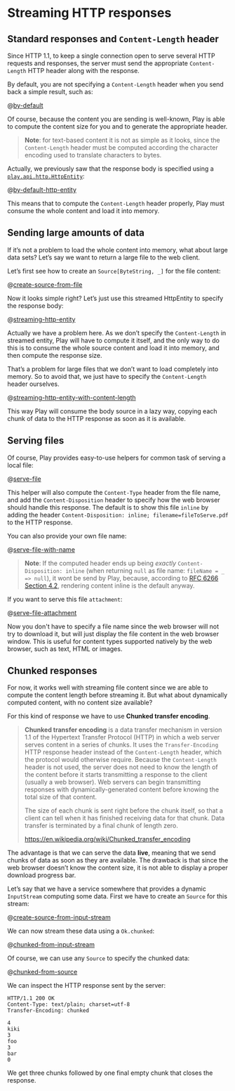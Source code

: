 <!--- Copyright (C) 2009-2019 Lightbend Inc. <https://www.lightbend.com> -->
# Streaming HTTP responses

## Standard responses and `Content-Length` header

Since HTTP 1.1, to keep a single connection open to serve several HTTP requests and responses, the server must send the appropriate `Content-Length` HTTP header along with the response. 

By default, you are not specifying a `Content-Length` header when you send back a simple result, such as:

@[by-default](code/scalaguide/async/scalastream/ScalaStream.scala)

Of course, because the content you are sending is well-known, Play is able to compute the content size for you and to generate the appropriate header.

> **Note**: for text-based content it is not as simple as it looks, since the `Content-Length` header must be computed according the character encoding used to translate characters to bytes.

Actually, we previously saw that the response body is specified using a [`play.api.http.HttpEntity`](api/scala/play/api/http/HttpEntity.html):

@[by-default-http-entity](code/scalaguide/async/scalastream/ScalaStream.scala)

This means that to compute the `Content-Length` header properly, Play must consume the whole content and load it into memory. 

## Sending large amounts of data

If it’s not a problem to load the whole content into memory, what about large data sets? Let’s say we want to return a large file to the web client.

Let’s first see how to create an `Source[ByteString, _]` for the file content:

@[create-source-from-file](code/scalaguide/async/scalastream/ScalaStream.scala)

Now it looks simple right? Let’s just use this streamed HttpEntity to specify the response body:

@[streaming-http-entity](code/scalaguide/async/scalastream/ScalaStream.scala)

Actually we have a problem here. As we don’t specify the `Content-Length` in streamed entity, Play will have to compute it itself, and the only way to do this is to consume the whole source content and load it into memory, and then compute the response size.

That’s a problem for large files that we don’t want to load completely into memory. So to avoid that, we just have to specify the `Content-Length` header ourselves.

@[streaming-http-entity-with-content-length](code/scalaguide/async/scalastream/ScalaStream.scala)

This way Play will consume the body source in a lazy way, copying each chunk of data to the HTTP response as soon as it is available.

## Serving files

Of course, Play provides easy-to-use helpers for common task of serving a local file:

@[serve-file](code/scalaguide/async/scalastream/ScalaStream.scala)

This helper will also compute the `Content-Type` header from the file name, and add the `Content-Disposition` header to specify how the web browser should handle this response. The default is to show this file `inline` by adding the header `Content-Disposition: inline; filename=fileToServe.pdf` to the HTTP response.

You can also provide your own file name:

@[serve-file-with-name](code/scalaguide/async/scalastream/ScalaStream.scala)

> **Note**: If the computed header ends up being _exactly_ `Content-Disposition: inline` (when returning `null` as file name: `fileName = _ => null`),  it wont be send by Play, because, according to [RFC 6266 Section 4.2](https://tools.ietf.org/html/rfc6266#section-4.2), rendering content inline is the default anyway.

If you want to serve this file `attachment`:

@[serve-file-attachment](code/scalaguide/async/scalastream/ScalaStream.scala)

Now you don't have to specify a file name since the web browser will not try to download it, but will just display the file content in the web browser window. This is useful for content types supported natively by the web browser, such as text, HTML or images.

## Chunked responses

For now, it works well with streaming file content since we are able to compute the content length before streaming it. But what about dynamically computed content, with no content size available?

For this kind of response we have to use **Chunked transfer encoding**. 

> **Chunked transfer encoding** is a data transfer mechanism in version 1.1 of the Hypertext Transfer Protocol (HTTP) in which a web server serves content in a series of chunks. It uses the `Transfer-Encoding` HTTP response header instead of the `Content-Length` header, which the protocol would otherwise require. Because the `Content-Length` header is not used, the server does not need to know the length of the content before it starts transmitting a response to the client (usually a web browser). Web servers can begin transmitting responses with dynamically-generated content before knowing the total size of that content.
> 
> The size of each chunk is sent right before the chunk itself, so that a client can tell when it has finished receiving data for that chunk. Data transfer is terminated by a final chunk of length zero.
>
> <https://en.wikipedia.org/wiki/Chunked_transfer_encoding>

The advantage is that we can serve the data **live**, meaning that we send chunks of data as soon as they are available. The drawback is that since the web browser doesn’t know the content size, it is not able to display a proper download progress bar.

Let’s say that we have a service somewhere that provides a dynamic `InputStream` computing some data. First we have to create an `Source` for this stream:

@[create-source-from-input-stream](code/scalaguide/async/scalastream/ScalaStream.scala)

We can now stream these data using a `Ok.chunked`:

@[chunked-from-input-stream](code/scalaguide/async/scalastream/ScalaStream.scala)

Of course, we can use any `Source` to specify the chunked data:

@[chunked-from-source](code/scalaguide/async/scalastream/ScalaStream.scala)

We can inspect the HTTP response sent by the server:

```
HTTP/1.1 200 OK
Content-Type: text/plain; charset=utf-8
Transfer-Encoding: chunked

4
kiki
3
foo
3
bar
0

```

We get three chunks followed by one final empty chunk that closes the response.
